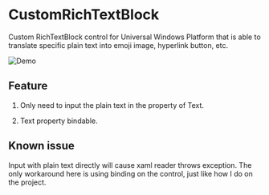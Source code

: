 # CustomRichTextBlock

Custom RichTextBlock control for Universal Windows Platform that is able to
translate specific plain text into emoji image, hyperlink button, etc.

![Demo](https://github.com/jasonwun/CustomRichTextBlock/blob/master/CustomRichTextBlock/Assets/CustomRichTextBlock.gif)


## Feature 
 
 1. Only need to input the plain text in the property of Text.
 
 2. Text property bindable.





## Known issue
 
 Input with plain text directly will cause xaml reader throws exception. The only workaround here is using binding on the control, just like how I do on the project.
